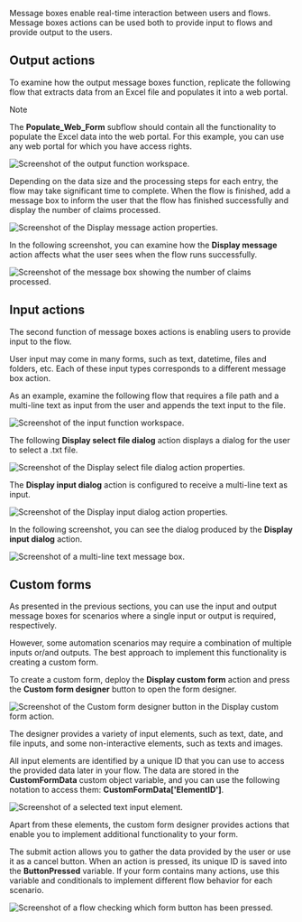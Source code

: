 Message boxes enable real-time interaction between users and flows. Message boxes actions can be used both to provide input to flows and provide output to the users.

## Output actions

To examine how the output message boxes function, replicate the following flow that extracts data from an Excel file and populates it into a web portal.

> [!NOTE]
> The **Populate_Web_Form** subflow should contain all the functionality to populate the Excel data into the web portal. For this example, you can use any web portal for which you have access rights.

![Screenshot of the output function workspace.](..\media\output-function-workspace.png)

Depending on the data size and the processing steps for each entry, the flow may take significant time to complete. When the flow is finished, add a message box to inform the user that the flow has finished successfully and display the number of claims processed.

![Screenshot of the Display message action properties.](..\media\display-message-action-properties.png)

In the following screenshot, you can examine how the **Display message** action affects what the user sees when the flow runs successfully.

![Screenshot of the message box showing the number of claims processed.](..\media\message-box.png)

## Input actions

The second function of message boxes actions is enabling users to provide input to the flow.

User input may come in many forms, such as text, datetime, files and folders, etc. Each of these input types corresponds to a different message box action.

As an example, examine the following flow that requires a file path and a multi-line text as input from the user and appends the text input to the file.

![Screenshot of the input function workspace.](..\media\input-function-workspace.png)

The following **Display select file dialog** action displays a dialog for the user to select a .txt file.

![Screenshot of the Display select file dialog action properties.](..\media\display-select-file-dialog-action-properties.png)

The **Display input dialog** action is configured to receive a multi-line text as input.

![Screenshot of the Display input dialog action properties.](..\media\display-input-dialog-action-properties.png)

In the following screenshot, you can see the dialog produced by the **Display input dialog** action.

![Screenshot of a multi-line text message box.](..\media\text-input-dialog.png)

## Custom forms

As presented in the previous sections, you can use the input and output message boxes for scenarios where a single input or output is required, respectively.

However, some automation scenarios may require a combination of multiple inputs or/and outputs. The best approach to implement this functionality is creating a custom form.

To create a custom form, deploy the **Display custom form** action and press the **Custom form designer** button to open the form designer.

![Screenshot of the Custom form designer button in the Display custom form action.](..\media\display-custom-form-action.png)

The designer provides a variety of input elements, such as text, date, and file inputs, and some non-interactive elements, such as texts and images.

All input elements are identified by a unique ID that you can use to access the provided data later in your flow. The data are stored in the **CustomFormData** custom object variable, and you can use the following notation to access them: **CustomFormData['ElementID']**.

![Screenshot of a selected text input element.](..\media\text-input-element.png)

Apart from these elements, the custom form designer provides actions that enable you to implement additional functionality to your form.

The submit action allows you to gather the data provided by the user or use it as a cancel button. When an action is pressed, its unique ID is saved into the **ButtonPressed** variable. If your form contains many actions, use this variable and conditionals to implement different flow behavior for each scenario.

![Screenshot of a flow checking which form button has been pressed.](..\media\custom-form-example.png)